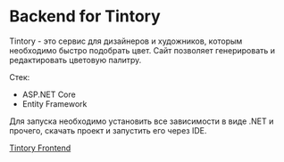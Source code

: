 # Backend for Tintory

Tintory - это сервис для дизайнеров и художников, которым необходимо быстро подобрать цвет. Сайт позволяет генерировать и редактировать цветовую палитру.

Стек:
- ASP.NET Core
- Entity Framework

Для запуска необходимо установить все зависимости в виде .NET и прочего, скачать проект и запустить его через IDE.

[Tintory Frontend](https://github.com/Forvi/tintory_frontend)
